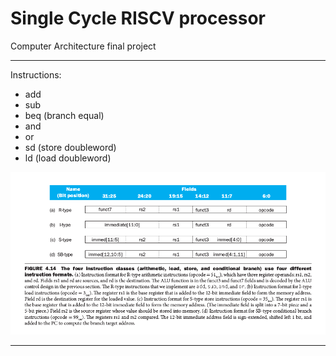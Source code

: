 # Single Cycle RISCV processor

Computer Architecture final project<br/>

***
Instructions:<br/>
+ add
+ sub
+ beq (branch equal)
+ and
+ or
+ sd (store doubleword)
+ ld (load doubleword)

![alt text](https://github.com/Shiva-Mahdavian/RISC_V-Processor/blob/master/images/instr_decode.png "RISCV instruction decoding")
 
 ***
 
 
